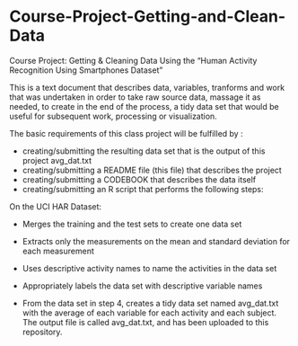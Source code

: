 # Course-Project-Getting-and-Clean-Data

Course Project: Getting & Cleaning Data
Using the “Human Activity Recognition Using Smartphones Dataset”

This is a text document that describes data, variables, tranforms and work that was undertaken in order to take raw source data, massage it as needed, to create in the end of the process, a tidy data set that would be useful for subsequent work, processing or visualization.

The basic requirements of this class project will be fulfilled by :
- creating/submitting the resulting data set that is the output of this project avg_dat.txt
- creating/submitting a README file (this file) that describes the project
- creating/submitting a CODEBOOK that describes the data itself
- creating/submitting an R script that performs the following steps:

On the UCI HAR Dataset:

- Merges the training and the test sets to create one data set

- Extracts only the measurements on the mean and standard deviation for each measurement

- Uses descriptive activity names to name the activities in the data set

- Appropriately labels the data set with descriptive variable names

- From the data set in step 4, creates a tidy data set named avg_dat.txt with the average of each variable for each activity and each subject. The output file is called avg_dat.txt, and has been uploaded to this repository.
